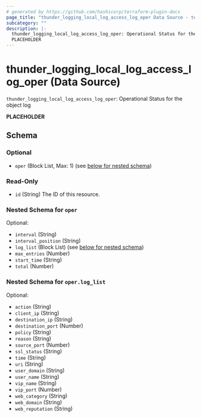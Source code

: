 ```yaml
---
# generated by https://github.com/hashicorp/terraform-plugin-docs
page_title: "thunder_logging_local_log_access_log_oper Data Source - terraform-provider-thunder"
subcategory: ""
description: |-
  thunder_logging_local_log_access_log_oper: Operational Status for the object log
  PLACEHOLDER
---
```


# thunder_logging_local_log_access_log_oper (Data Source)

`thunder_logging_local_log_access_log_oper`: Operational Status for the object log

__PLACEHOLDER__



<!-- schema generated by tfplugindocs -->
## Schema

### Optional

- `oper` (Block List, Max: 1) (see [below for nested schema](#nestedblock--oper))

### Read-Only

- `id` (String) The ID of this resource.

<a id="nestedblock--oper"></a>
### Nested Schema for `oper`

Optional:

- `interval` (String)
- `interval_position` (String)
- `log_list` (Block List) (see [below for nested schema](#nestedblock--oper--log_list))
- `max_entries` (Number)
- `start_time` (String)
- `total` (Number)

<a id="nestedblock--oper--log_list"></a>
### Nested Schema for `oper.log_list`

Optional:

- `action` (String)
- `client_ip` (String)
- `destination_ip` (String)
- `destination_port` (Number)
- `policy` (String)
- `reason` (String)
- `source_port` (Number)
- `ssl_status` (String)
- `time` (String)
- `uri` (String)
- `user_domain` (String)
- `user_name` (String)
- `vip_name` (String)
- `vip_port` (Number)
- `web_category` (String)
- `web_domain` (String)
- `web_reputation` (String)


